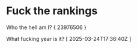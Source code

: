 # Fuck the rankings

Who the hell am I?
{ 23976506 }

What fucking year is it?
[ 2025-03-24T17:36:40Z ]
